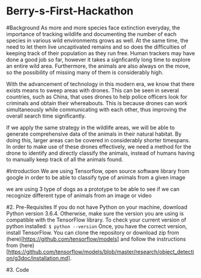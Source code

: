 Berry-s-First-Hackathon
==============================

#Background
As more and more species face extinction everyday, the importance of tracking wildlife and documenting the number of each species in various wild environments grows as well. At the same time, the need to let them live uncaptivated remains and so does the difficulties of keeping track of their population as they run free. Human trackers may have done a good job so far, however it takes a signficantly long time to explore an entire wild area. Furthermore, the animals are also always on the move, so the possibility of missing many of them is considerably high.

With the advancement of technology in this modern era, we know that there exists means to sweep areas with drones. This can be seen in several countries, such as China, that uses drones to help police officers look for criminals and obtain their whereabouts. This is because drones can work simultaneously while communicating with each other, thus improving the overall search time significantly.

If we apply the same strategy in the wildlife areas, we will be able to generate comprehensive data of the animals in their natural habitat. By doing this, larger areas can be covered in considerably shorter timespans. In order to make use of these drones effectively, we need a method for the drone to identify and directly classify the animals, instead of humans having to manually keep track of all the animals found.

#Introduction
We are using Tensorflow, open source software library from google in order to be able to classify type of animals from a given image

we are using 3 type of dogs as a prototype to be able to see if we can recognize different type of animals from an image or video


#2. Pre-Requisites
If you do not have Python on your machine, download Python version 3.6.4. Otherwise, make sure the version you are using is compatible with the TensorFlow library. To check your current version of python installed:
```$ python --version```
Once, you have the correct version, install TensorFlow. You can clone the repository or download zip from (here)[https://github.com/tensorflow/models] and follow the instructions from (here)[https://github.com/tensorflow/models/blob/master/research/object_detection/g3doc/installation.md].



#3. Code
